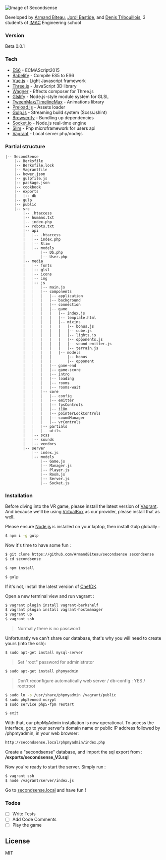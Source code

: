 ![Image of Secondsense](http://armandbiteau.com/secondsense.gif)

Developed by [Armand Biteau](https://www.armandbiteau.com), [Jordi Bastide](https://www.jordi-bastide.com), and [Denis Tribouillois](https://fr.linkedin.com/pub/denis-tribouillois/b8/585/b39), 3 students of [IMAC](http://www.ingenieur-imac.fr/) Engineering school

### Version
Beta 0.0.1

### Tech

* [ES6](https://nodejs.org/en/docs/es6/) - ECMAScript2015
* [Babelify](https://github.com/babel/babelify) - Compile ES5 to ES6
* [Vue.js](http://vuejs.org/) - Light Javascript framework
* [Three.js](http://threejs.org/) - JavaScript 3D library
* [Wagner](https://github.com/spite/Wagner) - Effects composer for Three.js
* [Glslify](https://github.com/stackgl/glslify) - Node.js-style module system for GLSL
* [TweenMax/TimelineMax](https://greensock.com/gsap) - Animations library
* [Preload.js](http://www.createjs.com/preloadjs) - Assets loader
* [Gulp.js](http://gulpjs.com/) - Streaming build system (Scss/Jshint)
* [Browserify](http://browserify.org/) - Bundling up dependencies
* [Socket.io](http://socket.io/) - Node.js real-time engine
* [Slim](http://www.slimframework.com/) - Php microframework for users api
* [Vagrant](https://www.vagrantup.com/) - Local server php/nodejs

### Partial structure
```
|-- SecondSense
    |-- Berksfile
    |-- Berksfile.lock
    |-- Vagrantfile
    |-- bower.json
    |-- gulpfile.js
    |-- package.json
    |-- cookbook
    |-- exports
    |   |-- db
    |-- gulp
    |-- public
    |-- src
        |-- .htaccess
        |-- humans.txt
        |-- index.php
        |-- robots.txt
        |-- api
        |   |-- .htaccess
        |   |-- index.php
        |   |-- Slim
        |   |-- models
        |       |-- Db.php
        |       |-- User.php
        |-- media
        |   |-- fonts
        |   |-- glsl
        |   |-- icons
        |   |-- img
        |   |-- js
        |   |   |-- main.js
        |   |   |-- components
        |   |   |   |-- application
        |   |   |   |-- background
        |   |   |   |-- connection
        |   |   |   |-- game
        |   |   |   |   |-- index.js
        |   |   |   |   |-- template.html
        |   |   |   |   |-- mixins
        |   |   |   |   |   |-- bonus.js
        |   |   |   |   |   |-- cube.js
        |   |   |   |   |   |-- lights.js
        |   |   |   |   |   |-- opponents.js
        |   |   |   |   |   |-- sound-emitter.js
        |   |   |   |   |   |-- terrain.js
        |   |   |   |   |-- models
        |   |   |   |       |-- bonus
        |   |   |   |       |-- opponent
        |   |   |   |-- game-end
        |   |   |   |-- game-score
        |   |   |   |-- intro
        |   |   |   |-- loading
        |   |   |   |-- rooms
        |   |   |   |-- rooms-wait
        |   |   |-- core
        |   |   |   |-- config
        |   |   |   |-- emitter
        |   |   |   |-- fpsControls
        |   |   |   |-- i18n
        |   |   |   |-- pointerLockControls
        |   |   |   |-- soundManager
        |   |   |   |-- vrControls
        |   |   |-- partials
        |   |   |-- utils
        |   |-- scss
        |   |-- sounds
        |   |-- vendors
        |-- server
            |-- index.js
            |-- models
                |-- Game.js
                |-- Manager.js
                |-- Player.js
                |-- Room.js
                |-- Server.js
                |-- Socket.js
````

### Installation

Before diving into the VR game, please install the latest version of [Vagrant](https://www.vagrantup.com/). And because we'll be using [VirtualBox](https://www.virtualbox.org) as our provider, please install that as well.

Please ensure [Node.js](https://nodejs.org/en) is installed on your laptop, then install Gulp globally :
```sh
$ npm i -g gulp
```

Now it's time to have some fun :
```sh
$ git clone https://github.com/ArmandBiteau/secondsense secondsense
$ cd secondsense

$ npm install

$ gulp
```

If it's not, install the latest version of [ChefDK](https://downloads.chef.io/chef-dk/mac/).

Open a new terminal view and run vagrant :
```sh
$ vagrant plugin install vagrant-berkshelf
$ vagrant plugin install vagrant-hostmanager
$ vagrant up
$ vagrant ssh
```

> Normally there is no password

Unfortunatly we can't share our database, that's why you will need to create yours (into the ssh):
```sh
$ sudo apt-get install mysql-server
```
> Set "root" password for administrator

```sh
$ sudo apt-get install phpmyadmin
```
> Don't reconfigure automatically web server / db-config : YES / root:root

```sh
$ sudo ln -s /usr/share/phpmyadmin /vagrant/public
$ sudo php5enmod mcrypt
$ sudo service php5-fpm restart

$ exit
```

With that, our phpMyAdmin installation is now operational. To access the interface, go to your server's domain name or public IP address followed by /phpmyadmin, in your web browser:

```sh
http://secondsense.local/phpmyadmin/index.php
```

Create a "secondsense" database, and import the sql export from : **/exports/secondsense_V3.sql**

Now you're ready to start the server. Simply run :
```sh
$ vagrant ssh
$ node /vagrant/server/index.js
```

Go to [secondsense.local](http://secondsense.local) and have fun !

### Todos

 - [ ] Write Tests
 - [ ] Add Code Comments
 - [ ] Play the game

License
----

MIT
